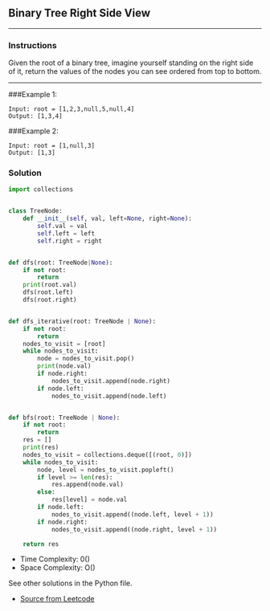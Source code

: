 ## Binary Tree Right Side View

---
### Instructions
Given the root of a binary tree, imagine yourself standing on the right side of it, return the values of the nodes you can see ordered from top to bottom.

---

###Example 1:
```
Input: root = [1,2,3,null,5,null,4]
Output: [1,3,4]
```
###Example 2:
```
Input: root = [1,null,3]
Output: [1,3]
```

### Solution

```py
import collections


class TreeNode:
    def __init__(self, val, left=None, right=None):
        self.val = val
        self.left = left
        self.right = right


def dfs(root: TreeNode|None):
    if not root:
        return
    print(root.val)
    dfs(root.left)
    dfs(root.right)


def dfs_iterative(root: TreeNode | None):
    if not root:
        return
    nodes_to_visit = [root]
    while nodes_to_visit:
        node = nodes_to_visit.pop()
        print(node.val)
        if node.right:
            nodes_to_visit.append(node.right)
        if node.left:
            nodes_to_visit.append(node.left)


def bfs(root: TreeNode | None):
    if not root:
        return
    res = []
    print(res)
    nodes_to_visit = collections.deque([(root, 0)])
    while nodes_to_visit:
        node, level = nodes_to_visit.popleft()
        if level >= len(res):
            res.append(node.val)
        else:
            res[level] = node.val
        if node.left:
            nodes_to_visit.append((node.left, level + 1))
        if node.right:
            nodes_to_visit.append((node.right, level + 1))

    return res

```

* Time Complexity: 0()
* Space Complexity: O()


See other solutions in the Python file.


* [Source from Leetcode](https://leetcode.com/problems/binary-tree-right-side-view/?envType=study-plan-v2&envId=leetcode-75)